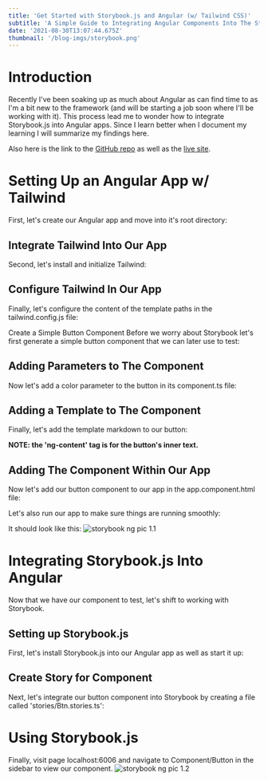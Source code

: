 ```yaml
---
title: 'Get Started with Storybook.js and Angular (w/ Tailwind CSS)'
subtitle: 'A Simple Guide to Integrating Angular Components Into The Storybook Design Ecosystem'
date: '2021-08-30T13:07:44.675Z'
thumbnail: '/blog-imgs/storybook.png'
---
```


# Introduction
Recently I've been soaking up as much about Angular as can find time to as I'm a bit new to the framework (and will be starting a job soon where I'll be working with it). This process lead me to wonder how to integrate Storybook.js into Angular apps. Since I learn better when I document my learning I will summarize my findings here.

Also here is the link to the [GitHub repo](https://github.com/bradscottwhite/sb-ng-demo) as well as the [live site](https://bradscottwhite.github.io/sb-ng-demo/).

# Setting Up an Angular App w/ Tailwind
First, let's create our Angular app and move into it's root directory:
<script src="https://gist.github.com/bradscottwhite/f1e9d5978ed69b3ffa80fa6afbdf6c42.js"></script>

## Integrate Tailwind Into Our App
Second, let's install and initialize Tailwind:
<script src="https://gist.github.com/bradscottwhite/7236e308ca7056f4b70a195e6ce7bec8.js"></script>

## Configure Tailwind In Our App
Finally, let's configure the content of the template paths in the tailwind.config.js file:
<script src="https://gist.github.com/bradscottwhite/18545b2d18980e156c7cd7883a0e79bc.js"></script>

Create a Simple Button Component
Before we worry about Storybook let's first generate a simple button component that we can later use to test:
<script src="https://gist.github.com/bradscottwhite/a383421abce1f2a4f079e2c56d659f23.js"></script>

## Adding Parameters to The Component
Now let's add a color parameter to the button in its component.ts file:
<script src="https://gist.github.com/bradscottwhite/dd95e4b2b76f535f7ae40fc47cfda6e6.js"></script>

## Adding a Template to The Component
Finally, let's add the template markdown to our button:
<script src="https://gist.github.com/bradscottwhite/5a272257c7a4eccafc0ad68526292a08.js"></script>

<b>NOTE: the 'ng-content' tag is for the button's inner text.</b>

## Adding The Component Within Our App
Now let's add our button component to our app in the app.component.html file:
<script src="https://gist.github.com/bradscottwhite/cb7076f4fb6a0b502436255da816692b.js"></script>

Let's also run our app to make sure things are running smoothly:
<script src="https://gist.github.com/bradscottwhite/f51330c78371cf24536b59feb5faebab.js"></script>

It should look like this:
![storybook ng pic 1.1](/blog-imgs/storybook-ng-1.1.png)

# Integrating Storybook.js Into Angular
Now that we have our component to test, let's shift to working with Storybook.

## Setting up Storybook.js
First, let's install Storybook.js into our Angular app as well as start it up:
<script src="https://gist.github.com/bradscottwhite/10f07089295a3fa798c04b9e37e6fdc0.js"></script>

## Create Story for Component
Next, let's integrate our button component into Storybook by creating a file called 'stories/Btn.stories.ts':
<script src="https://gist.github.com/bradscottwhite/c3c5953dbdc1c1db584108da877b1ee7.js"></script>

# Using Storybook.js
Finally, visit page localhost:6006 and navigate to Component/Button in the sidebar to view our component.
![storybook ng pic 1.2](/blog-imgs/storybook-ng-1.2.png)
